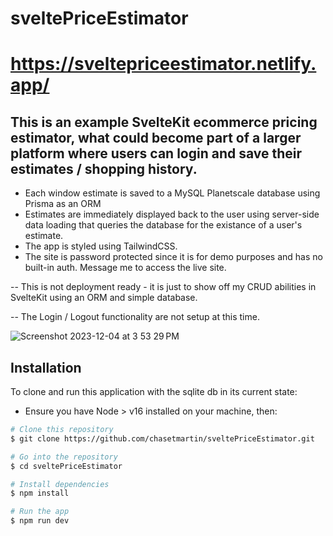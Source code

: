 # sveltePriceEstimator
# https://sveltepriceestimator.netlify.app/

## This is an example SvelteKit ecommerce pricing estimator, what could become part of a larger platform where users can login and save their estimates / shopping history. 

* Each window estimate is saved to a MySQL Planetscale database using Prisma as an ORM
* Estimates are immediately displayed back to the user using server-side data loading that queries the database for the existance of a user's estimate.
* The app is styled using TailwindCSS.
* The site is password protected since it is for demo purposes and has no built-in auth. Message me to access the live site.

-- This is not deployment ready - it is just to show off my CRUD abilities in SvelteKit using an ORM and simple database.

-- The Login / Logout functionality are not setup at this time.

![Screenshot 2023-12-04 at 3 53 29 PM](https://github.com/chasetmartin/svelteCommerce_prisma/assets/36861079/46bc39c7-e7bc-4463-a485-0160261f26cb)

## Installation

To clone and run this application with the sqlite db in its current state:

* Ensure you have Node > v16 installed on your machine, then:

```bash
# Clone this repository
$ git clone https://github.com/chasetmartin/sveltePriceEstimator.git

# Go into the repository
$ cd sveltePriceEstimator

# Install dependencies
$ npm install

# Run the app
$ npm run dev
```
